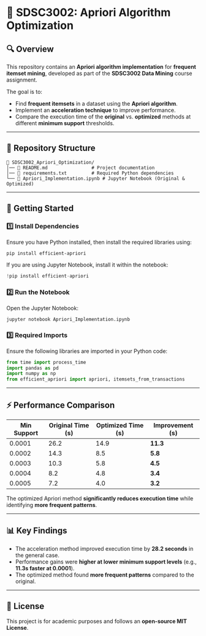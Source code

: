 # 📌 SDSC3002: Apriori Algorithm Optimization

## 🔍 Overview
This repository contains an **Apriori algorithm implementation** for **frequent itemset mining**, developed as part of the **SDSC3002 Data Mining** course assignment. 

The goal is to:
- Find **frequent itemsets** in a dataset using the **Apriori algorithm**.
- Implement an **acceleration technique** to improve performance.
- Compare the execution time of the **original** vs. **optimized** methods at different **minimum support** thresholds.

---

## 📂 Repository Structure
```
📁 SDSC3002_Apriori_Optimization/
│── 📄 README.md                # Project documentation
│── 📄 requirements.txt         # Required Python dependencies
└── 📄 Apriori_Implementation.ipynb # Jupyter Notebook (Original & Optimized)
```

---

## 🚀 Getting Started

### 1️⃣ Install Dependencies
Ensure you have Python installed, then install the required libraries using:

```bash
pip install efficient-apriori
```

If you are using Jupyter Notebook, install it within the notebook:

```python
!pip install efficient-apriori
```

### 2️⃣ Run the Notebook
Open the Jupyter Notebook:

```bash
jupyter notebook Apriori_Implementation.ipynb
```

### 3️⃣ Required Imports
Ensure the following libraries are imported in your Python code:

```python
from time import process_time
import pandas as pd
import numpy as np
from efficient_apriori import apriori, itemsets_from_transactions
```

---

## ⚡ Performance Comparison
| Min Support | Original Time (s) | Optimized Time (s) | Improvement (s) |
|------------|------------------|------------------|----------------|
| 0.0001     | 26.2             | 14.9             | **11.3**       |
| 0.0002     | 14.3             | 8.5              | **5.8**        |
| 0.0003     | 10.3             | 5.8              | **4.5**        |
| 0.0004     | 8.2              | 4.8              | **3.4**        |
| 0.0005     | 7.2              | 4.0              | **3.2**        |


The optimized Apriori method **significantly reduces execution time** while identifying **more frequent patterns**.

---

## 📊 Key Findings
- The acceleration method improved execution time by **28.2 seconds** in the general case.
- Performance gains were **higher at lower minimum support levels** (e.g., **11.3s faster at 0.0001**).
- The optimized method found **more frequent patterns** compared to the original.

---

## 📜 License
This project is for academic purposes and follows an **open-source MIT License**.
